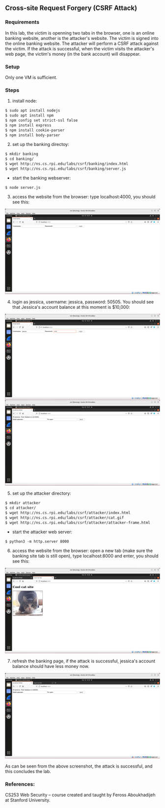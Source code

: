 ## Cross-site Request Forgery (CSRF Attack)

### Requirements 

In this lab, the victim is openning two tabs in the browser, one is an online banking website, another is the attacker's website. The victim is signed into the online banking website. The attacker will perform a CSRF attack against the victim. If the attack is successful, when the victim visits the attacker's web page, the victim's money (in the bank account) will disappear.

### Setup

Only one VM is sufficient.

### Steps

1. install node:

```console
$ sudo apt install nodejs
$ sudo apt install npm
$ npm config set strict-ssl false
$ npm install express
$ npm install cookie-parser
$ npm install body-parser
```

2. set up the banking directoy:

```console
$ mkdir banking
$ cd banking/
$ wget http://ns.cs.rpi.edu/labs/csrf/banking/index.html
$ wget http://ns.cs.rpi.edu/labs/csrf/banking/server.js
```

- start the banking webserver:
```console
$ node server.js
```

3. access the website from the browser: type localhost:4000, you should see this:

![alt text](images/lab-csrf-banking-site.png "Lab csrf banking")

4. login as jessica, username: jessica, password: 50505. You should see that Jessica's account balance at this moment is $10,000:

![alt text](images/lab-csrf-banking-login.png "Lab csrf banking login")
![alt text](images/lab-csrf-banking-balance.png "Lab csrf banking balance")

5. set up the attacker directory:

```console
$ mkdir attacker
$ cd attacker/
$ wget http://ns.cs.rpi.edu/labs/csrf/attacker/index.html
$ wget http://ns.cs.rpi.edu/labs/csrf/attacker/cat.gif
$ wget http://ns.cs.rpi.edu/labs/csrf/attacker/attacker-frame.html
```

- start the attacker web server:
```console
$ python3 -m http.server 8000
```

6. access the website from the browser: open a new tab (make sure the banking site tab is still open), type localhost:8000 and enter, you should see this:

![alt text](images/lab-csrf-attacker-site.png "Lab csrf attacker")

7. refresh the banking page, if the attack is successful, jessica's account balance should have less money now.

![alt text](images/lab-csrf-attack-success.png "Lab csrf attack success")

As can be seen from the above screenshot, the attack is successful, and this concludes the lab.

### References:

CS253 Web Security – course created and taught by Feross Aboukhadijeh at Stanford University.
